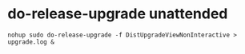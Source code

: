 # do-release-upgrade unattended

```
nohup sudo do-release-upgrade -f DistUpgradeViewNonInteractive > upgrade.log &                                                                          
```